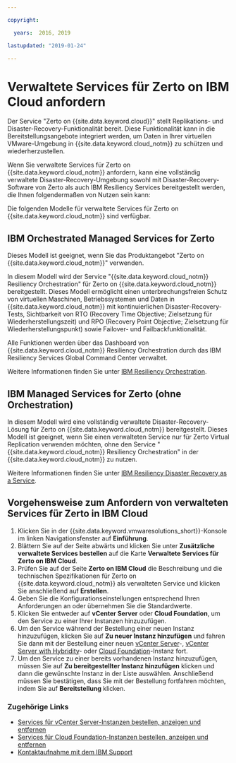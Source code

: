 ```yaml
---

copyright:

  years:  2016, 2019

lastupdated: "2019-01-24"

---
```


# Verwaltete Services für Zerto on IBM Cloud anfordern

Der Service "Zerto on {{site.data.keyword.cloud}}" stellt Replikations- und Disaster-Recovery-Funktionalität bereit. Diese Funktionalität kann in die Bereitstellungsangebote integriert werden, um Daten in Ihrer virtuellen VMware-Umgebung in {{site.data.keyword.cloud_notm}} zu schützen und wiederherzustellen.

Wenn Sie verwaltete Services für Zerto on {{site.data.keyword.cloud_notm}} anfordern, kann eine vollständig verwaltete Disaster-Recovery-Umgebung sowohl mit Disaster-Recovery-Software von Zerto als auch IBM Resiliency Services bereitgestellt werden, die Ihnen folgendermaßen von Nutzen sein kann:

Die folgenden Modelle für verwaltete Services für Zerto on {{site.data.keyword.cloud_notm}} sind verfügbar.

## IBM Orchestrated Managed Services for Zerto

Dieses Modell ist geeignet, wenn Sie das Produktangebot "Zerto on {{site.data.keyword.cloud_notm}}" verwenden.

In diesem Modell wird der Service "{{site.data.keyword.cloud_notm}} Resiliency Orchestration" für Zerto on {{site.data.keyword.cloud_notm}} bereitgestellt. Dieses Modell ermöglicht einen unterbrechungsfreien Schutz von virtuellen Maschinen, Betriebssystemen und Daten in {{site.data.keyword.cloud_notm}} mit kontinuierlichen Disaster-Recovery-Tests, Sichtbarkeit von RTO (Recovery Time Objective; Zielsetzung für Wiederherstellungszeit) und RPO (Recovery Point Objective; Zielsetzung für Wiederherstellungspunkt) sowie Failover- und Failbackfunktionalität.

Alle Funktionen werden über das Dashboard von {{site.data.keyword.cloud_notm}} Resiliency Orchestration durch das IBM Resiliency Services Global Command Center verwaltet.

Weitere Informationen finden Sie unter [IBM Resiliency Orchestration](https://www.ibm.com/us-en/marketplace/disaster-recovery-orchestration).

## IBM Managed Services for Zerto (ohne Orchestration)

In diesem Modell wird eine vollständig verwaltete Disaster-Recovery-Lösung für Zerto on {{site.data.keyword.cloud_notm}} bereitgestellt. Dieses Modell ist geeignet, wenn Sie einen verwalteten Service nur für Zerto Virtual Replication verwenden möchten, ohne den Service "{{site.data.keyword.cloud_notm}} Resiliency Orchestration" in der {{site.data.keyword.cloud_notm}} zu nutzen.

Weitere Informationen finden Sie unter [IBM Resiliency Disaster Recovery as a Service](https://www.ibm.com/us-en/marketplace/disaster-recovery-as-a-service#product-header-top).

## Vorgehensweise zum Anfordern von verwalteten Services für Zerto in IBM Cloud

1. Klicken Sie in der {{site.data.keyword.vmwaresolutions_short}}-Konsole im linken Navigationsfenster auf **Einführung**.
2. Blättern Sie auf der Seite abwärts und klicken Sie unter **Zusätzliche verwaltete Services bestellen** auf die Karte **Verwaltete Services für Zerto on IBM Cloud**.
3. Prüfen Sie auf der Seite **Zerto on IBM Cloud** die Beschreibung und die technischen Spezifikationen für Zerto on {{site.data.keyword.cloud_notm}} als verwalteten Service und klicken Sie anschließend auf **Erstellen**.
4. Geben Sie die Konfigurationseinstellungen entsprechend Ihren Anforderungen an oder übernehmen Sie die Standardwerte.
5. Klicken Sie entweder auf **vCenter Server** oder **Cloud Foundation**, um den Service zu einer Ihrer Instanzen hinzuzufügen.
6. Um den Service während der Bestellung einer neuen Instanz hinzuzufügen, klicken Sie auf **Zu neuer Instanz hinzufügen** und fahren Sie dann mit der Bestellung einer neuen [vCenter Server](/docs/services/vmwaresolutions/vcenter/vc_orderinginstance.html)-, [vCenter Server with Hybridity](/docs/services/vmwaresolutions/vcenter/vc_hybrid_orderinginstance.html)- oder [Cloud Foundation](/docs/services/vmwaresolutions/sddc/sd_orderinginstance.html)-Instanz fort.
7. Um den Service zu einer bereits vorhandenen Instanz hinzuzufügen, müssen Sie auf **Zu bereitgestellter Instanz hinzufügen** klicken und dann die gewünschte Instanz in der Liste auswählen. Anschließend müssen Sie bestätigen, dass Sie mit der Bestellung fortfahren möchten, indem Sie auf **Bereitstellung** klicken.

### Zugehörige Links

* [Services für vCenter Server-Instanzen bestellen, anzeigen und entfernen](/docs/services/vmwaresolutions/vcenter/vc_addingremovingservices.html)
* [Services für Cloud Foundation-Instanzen bestellen, anzeigen und entfernen](/docs/services/vmwaresolutions/sddc/sd_addingremovingservices.html)
* [Kontaktaufnahme mit dem IBM Support](/docs/services/vmwaresolutions/vmonic/trbl_support.html)
